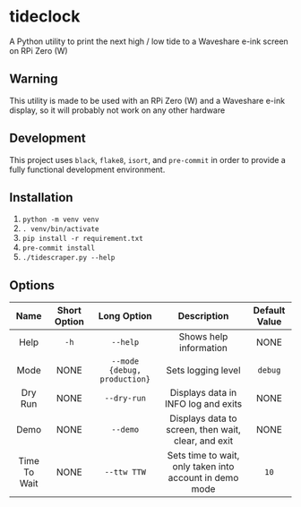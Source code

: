 # tideclock

A Python utility to print the next high / low tide to a Waveshare e-ink screen
on RPi Zero (W)

## Warning

This utility is made to be used with an RPi Zero (W) and a Waveshare e-ink display, so it will probably not work on any other hardware

## Development

This project uses `black`, `flake8`, `isort`, and `pre-commit` in order to
provide a fully functional development environment.

## Installation

1) `python -m venv venv`
2) `. venv/bin/activate`
3) `pip install -r requirement.txt`
4) `pre-commit install`
5) `./tidescraper.py --help`

## Options

|    Name     | Short Option |         Long Option          |            Description             | Default Value |
|:-----------:|:------------:|:----------------------------:|:----------------------------------:|:-------------:|
|    Help     |     `-h`     |           `--help`           |       Shows help information       |     NONE      |
|    Mode     |     NONE     | `--mode {debug, production}` |         Sets logging level         |    `debug`    |
| Dry Run | NONE  |      `--dry-run`       | Displays data in INFO log and exits | NONE  |
| Demo | NONE | `--demo` | Displays data to screen, then wait, clear, and exit | NONE |
| Time To Wait | NONE | `--ttw TTW` | Sets time to wait, only taken into account in demo mode | `10` |
